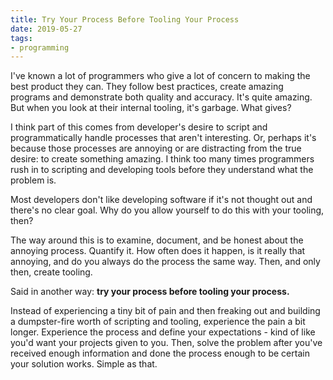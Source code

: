 ```yaml
---
title: Try Your Process Before Tooling Your Process
date: 2019-05-27
tags:
- programming
---
```

I've known a lot of programmers who give a lot of concern to making the best product they can. They follow best practices, create amazing programs and demonstrate both quality and accuracy. It's quite amazing.  But when you look at their internal tooling, it's garbage.  What gives?

<!--more-->

I think part of this comes from developer's desire to script and programmatically handle processes that aren't interesting.  Or, perhaps it's because those processes are annoying or are distracting from the true desire: to create something amazing.  I think too many times programmers rush in to scripting and developing tools before they understand what the problem is.

Most developers don't like developing software if it's not thought out and there's no clear goal.  Why do you allow yourself to do this with your tooling, then?

The way around this is to examine, document, and be honest about the annoying process. Quantify it. How often does it happen, is it really that annoying, and do you always do the process the same way.  Then, and only then, create tooling.

Said in another way: **try your process before tooling your process.**

Instead of experiencing a tiny bit of pain and then freaking out and building a dumpster-fire worth of scripting and tooling, experience the pain a bit longer.  Experience the process and define your expectations - kind of like you'd want your projects given to you.  Then, solve the problem after you've received enough information and done the process enough to be certain your solution works.  Simple as that.